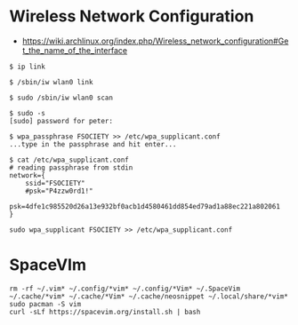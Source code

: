 # Wireless Network Configuration
- https://wiki.archlinux.org/index.php/Wireless_network_configuration#Get_the_name_of_the_interface
```
$ ip link

$ /sbin/iw wlan0 link

$ sudo /sbin/iw wlan0 scan

$ sudo -s
[sudo] password for peter: 

$ wpa_passphrase FSOCIETY >> /etc/wpa_supplicant.conf 
...type in the passphrase and hit enter...

$ cat /etc/wpa_supplicant.conf 
# reading passphrase from stdin
network={
	ssid="FSOCIETY"
	#psk="P4zzw0rd1!"
	psk=4dfe1c985520d26a13e932bf0acb1d4580461dd854ed79ad1a88ec221a802061
}

sudo wpa_supplicant FSOCIETY >> /etc/wpa_supplicant.conf
```
# SpaceVIm
```
rm -rf ~/.vim* ~/.config/*vim* ~/.config/*Vim* ~/.SpaceVim ~/.cache/*vim* ~/.cache/*Vim* ~/.cache/neosnippet ~/.local/share/*vim*
sudo pacman -S vim
curl -sLf https://spacevim.org/install.sh | bash
```
